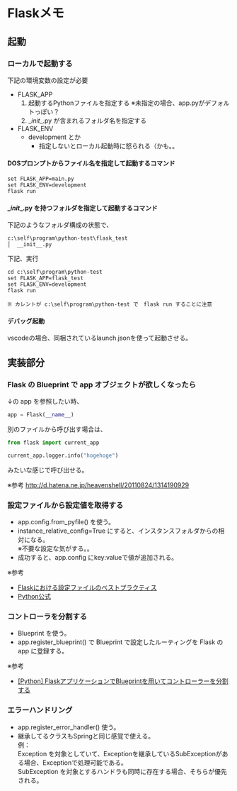 # Flaskメモ

## 起動

### ローカルで起動する

下記の環境変数の設定が必要

* FLASK_APP
  1. 起動するPythonファイルを指定する
    ※未指定の場合、app.pyがデフォルトっぽい？
  2. \__init__.py が含まれるフォルダ名を指定する
* FLASK_ENV
  * development とか
    * 指定しないとローカル起動時に怒られる（かも。。

#### DOSプロンプトからファイル名を指定して起動するコマンド

```code
set FLASK_APP=main.py
set FLASK_ENV=development
flask run
```

#### \__init__.py を持つフォルダを指定して起動するコマンド

下記のようなフォルダ構成の状態で、

```code
c:\self\program\python-test\flask_test
│  __init__.py
```

下記、実行

```code
cd c:\self\program\python-test
set FLASK_APP=flask_test
set FLASK_ENV=development
flask run

※ カレントが c:\self\program\python-test で　flask run することに注意
```

#### デバッグ起動

vscodeの場合、同梱されているlaunch.jsonを使って起動させる。  

## 実装部分

### Flask の Blueprint で app オブジェクトが欲しくなったら

↓の app を参照したい時、

```python
app = Flask(__name__)
```

別のファイルから呼び出す場合は、

```python
from flask import current_app

current_app.logger.info("hogehoge")
```

みたいな感じで呼び出せる。

※参考 http://d.hatena.ne.jp/heavenshell/20110824/1314190929

### 設定ファイルから設定値を取得する

* app.config.from_pyfile() を使う。  
* instance_relative_config=True にすると、インスタンスフォルダからの相対になる。  
  ※不要な設定な気がする。。
* 成功すると、app.config にkey:valueで値が追加される。  

※参考

* [Flaskにおける設定ファイルのベストプラクティス](https://qiita.com/nanakenashi/items/e272ff1aafb3889230bc)
* [Python公式](http://flask.pocoo.org/docs/1.0/config/)

### コントローラを分割する

* Blueprint を使う。
* app.register_blueprint() で Blueprint で設定したルーティングを Flask の app に登録する。

※参考

* [[Python] FlaskアプリケーションでBlueprintを用いてコントローラーを分割する](https://www.yoheim.net/blog.php?q=20160507)

### エラーハンドリング

* app.register_error_handler() 使う。  
* 継承してるクラスもSpringと同じ感覚で使える。  
  例：  
  Exception を対象としていて、Exceptionを継承しているSubExceptionがある場合、Exceptionで処理可能である。  
  SubException を対象とするハンドラも同時に存在する場合、そちらが優先される。
